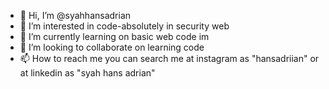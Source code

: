 - 👋 Hi, I’m @syahhansadrian
- 👀 I’m interested in code-absolutely in security web
- 🌱 I’m currently learning on basic web code im 
- 💞️ I’m looking to collaborate on learning code
- 📫 How to reach me you can search me at instagram as "hansadriian" or at linkedin as "syah hans adrian"
<!---
syahhansadrian/syahhansadrian is a ✨ special ✨ repository because its `README.md` (this file) appears on your GitHub profile.
You can click the Preview link to take a look at your changes.
--->

